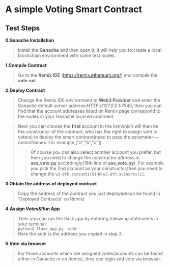 A simple Voting Smart Contract
================================

Test Steps
----------

**0.Ganache Installation**
>Install the **Ganache** and then open it, it will help you to create a local blockchain environment with some test nodes.


**1.Compile Contract**
>Go to the **Remix IDE** (https://remix.ethereum.org/) and compile the **vote.sol**


**2.Deploy Contract**
>Change the Remix IDE environment to **Web3 Provider**  and enter the Ganache default server address:HTTP://127.0.0.1:7545, then you can find that the account addresses listed on Remix page correspond to the nodes in your Ganache local environment.   

>Next you can choose the **first** account in the list(which will then be the constructor of the contract, who has the right to assign vote to voters) to deploy the smart contract(need to pass the parameter---optionNames. For example,["a","b","c"]). 
>>Of course you can also select another account you prefer, but then you need to change the constructor address in **ass_vote.py** accordingly(18th line of **ass_vote.py**). For example you pick the 2nd account as your constructor,then you need to change the `w3.eth.accounts[0]` to `w3.eth.accounts[1]`.

  
**3.Obtain the address of deployed contract**
>Copy the address of the contract you just deployed(can be found in 'Deployed Contracts' on Remix)

**4.Assign Votes&Run App**
>Then you can run the flask app by entering following statements in your terminal:  
`python3 flask_app.py 'addr' `  
Here the addr is the address you copied in step 3.

 
**5.Vote via browser**
>For those accounts which are assigned votes(accounts can be found either in Ganache or on Remix), they can login and vote via browser.



